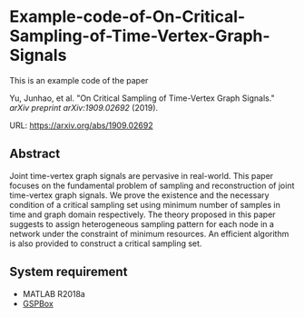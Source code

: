 # Example-code-of-On-Critical-Sampling-of-Time-Vertex-Graph-Signals
This is an example code of the paper

Yu, Junhao, et al. "On Critical Sampling of Time-Vertex Graph Signals." *arXiv preprint arXiv:1909.02692* (2019).

URL: https://arxiv.org/abs/1909.02692

## Abstract

Joint time-vertex graph signals are pervasive in
real-world. This paper focuses on the fundamental problem of sampling and reconstruction of joint time-vertex graph signals. We prove the existence and the necessary condition of a critical sampling set using minimum number of samples in time and graph domain respectively. The theory proposed in this paper suggests to assign heterogeneous sampling pattern for each node in a network under the constraint of minimum resources. An efficient algorithm is also provided to construct a critical sampling set.



## System requirement

* MATLAB R2018a
* [GSPBox](https://epfl-lts2.github.io/gspbox-html/)

